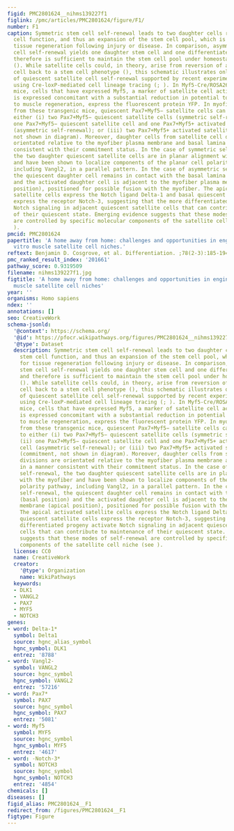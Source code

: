```yaml
---
figid: PMC2801624__nihms139227f1
figlink: /pmc/articles/PMC2801624/figure/F1/
number: F1
caption: Symmetric stem cell self-renewal leads to two daughter cells retaining stem
  cell function, and thus an expansion of the stem cell pool, which is necessary for
  tissue regeneration following injury or disease. In comparison, asymmetric stem
  cell self-renewal yields one daughter stem cell and one differentiated cell and
  therefore is sufficient to maintain the stem cell pool under homeostatic conditions
  (). While satellite cells could, in theory, arise from reversion of a differentiated
  cell back to a stem cell phenotype (), this schematic illustrates only the modes
  of quiescent satellite cell self-renewal supported by recent experimental findings
  using Cre-loxP-mediated cell lineage tracing (; ). In Myf5-Cre/ROSA26-YFP transgenic
  mice, cells that have expressed Myf5, a marker of satellite cell activation which
  is expressed concomitant with a substantial reduction in potential to contribute
  to muscle regeneration, express the fluorescent protein YFP. In myofibers isolated
  from these transgenic mice, quiescent Pax7+Myf5− satellite cells can give rise to
  either (i) two Pax7+Myf5− quiescent satellite cells (symmetric self-renewal); (ii)
  one Pax7+Myf5− quiescent satellite cell and one Pax7+Myf5+ activated satellite cell
  (asymmetric self-renewal); or (iii) two Pax7+Myf5+ activated satellite cells (commitment,
  not shown in diagram). Moreover, daughter cells from satellite cell divisions are
  orientated relative to the myofiber plasma membrane and basal lamina in a manner
  consistent with their commitment status. In the case of symmetric self-renewal,
  the two daughter quiescent satellite cells are in planar alignment with the myofiber
  and have been shown to localize components of the planar cell polarity pathway,
  including Vangl2, in a parallel pattern. In the case of asymmetric self-renewal,
  the quiescent daughter cell remains in contact with the basal lamina (basal position)
  and the activated daughter cell is adjacent to the myofiber plasma membrane (apical
  position), positioned for possible fusion with the myofiber. The apical activated
  satellite cells express the Notch ligand Delta-1 and basal quiescent satellite cells
  express the receptor Notch-3, suggesting that the more differentiated progeny activate
  Notch signaling in adjacent quiescent satellite cells that can contribute to maintenance
  of their quiescent state. Emerging evidence suggests that these modes of self-renewal
  are controlled by specific molecular components of the satellite cell niche (see
  ).
pmcid: PMC2801624
papertitle: 'A home away from home: challenges and opportunities in engineering in
  vitro muscle satellite cell niches.'
reftext: Benjamin D. Cosgrove, et al. Differentiation. ;78(2-3):185-194.
pmc_ranked_result_index: '201661'
pathway_score: 0.9319509
filename: nihms139227f1.jpg
figtitle: 'A home away from home: challenges and opportunities in engineering in vitro
  muscle satellite cell niches'
year: ''
organisms: Homo sapiens
ndex: ''
annotations: []
seo: CreativeWork
schema-jsonld:
  '@context': https://schema.org/
  '@id': https://pfocr.wikipathways.org/figures/PMC2801624__nihms139227f1.html
  '@type': Dataset
  description: Symmetric stem cell self-renewal leads to two daughter cells retaining
    stem cell function, and thus an expansion of the stem cell pool, which is necessary
    for tissue regeneration following injury or disease. In comparison, asymmetric
    stem cell self-renewal yields one daughter stem cell and one differentiated cell
    and therefore is sufficient to maintain the stem cell pool under homeostatic conditions
    (). While satellite cells could, in theory, arise from reversion of a differentiated
    cell back to a stem cell phenotype (), this schematic illustrates only the modes
    of quiescent satellite cell self-renewal supported by recent experimental findings
    using Cre-loxP-mediated cell lineage tracing (; ). In Myf5-Cre/ROSA26-YFP transgenic
    mice, cells that have expressed Myf5, a marker of satellite cell activation which
    is expressed concomitant with a substantial reduction in potential to contribute
    to muscle regeneration, express the fluorescent protein YFP. In myofibers isolated
    from these transgenic mice, quiescent Pax7+Myf5− satellite cells can give rise
    to either (i) two Pax7+Myf5− quiescent satellite cells (symmetric self-renewal);
    (ii) one Pax7+Myf5− quiescent satellite cell and one Pax7+Myf5+ activated satellite
    cell (asymmetric self-renewal); or (iii) two Pax7+Myf5+ activated satellite cells
    (commitment, not shown in diagram). Moreover, daughter cells from satellite cell
    divisions are orientated relative to the myofiber plasma membrane and basal lamina
    in a manner consistent with their commitment status. In the case of symmetric
    self-renewal, the two daughter quiescent satellite cells are in planar alignment
    with the myofiber and have been shown to localize components of the planar cell
    polarity pathway, including Vangl2, in a parallel pattern. In the case of asymmetric
    self-renewal, the quiescent daughter cell remains in contact with the basal lamina
    (basal position) and the activated daughter cell is adjacent to the myofiber plasma
    membrane (apical position), positioned for possible fusion with the myofiber.
    The apical activated satellite cells express the Notch ligand Delta-1 and basal
    quiescent satellite cells express the receptor Notch-3, suggesting that the more
    differentiated progeny activate Notch signaling in adjacent quiescent satellite
    cells that can contribute to maintenance of their quiescent state. Emerging evidence
    suggests that these modes of self-renewal are controlled by specific molecular
    components of the satellite cell niche (see ).
  license: CC0
  name: CreativeWork
  creator:
    '@type': Organization
    name: WikiPathways
  keywords:
  - DLK1
  - VANGL2
  - PAX7
  - MYF5
  - NOTCH3
genes:
- word: Delta-1*
  symbol: Delta1
  source: hgnc_alias_symbol
  hgnc_symbol: DLK1
  entrez: '8788'
- word: Vangl2-
  symbol: VANGL2
  source: hgnc_symbol
  hgnc_symbol: VANGL2
  entrez: '57216'
- word: Pax7*
  symbol: PAX7
  source: hgnc_symbol
  hgnc_symbol: PAX7
  entrez: '5081'
- word: Myf5
  symbol: MYF5
  source: hgnc_symbol
  hgnc_symbol: MYF5
  entrez: '4617'
- word: -Notch-3*
  symbol: NOTCH3
  source: hgnc_symbol
  hgnc_symbol: NOTCH3
  entrez: '4854'
chemicals: []
diseases: []
figid_alias: PMC2801624__F1
redirect_from: /figures/PMC2801624__F1
figtype: Figure
---
```

